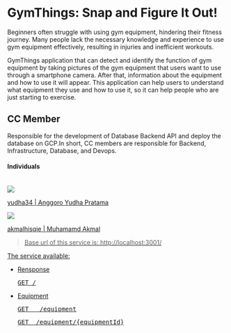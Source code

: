 # GymThings: Snap and Figure It Out! 
Beginners often struggle with using gym equipment, hindering their fitness journey. Many people lack the necessary knowledge and experience to use gym equipment effectively, resulting in injuries and inefficient workouts.
<br />

GymThings application that can detect and identify the function of gym equipment by taking pictures of the gym equipment that users want to use through a smartphone camera. After that, information about the equipment and how to use it will appear. This application can help users to understand what equipment they use and how to use it, so it can help people who are just starting to exercise.

## CC Member 
Responsible for the development of Database Backend API and deploy the database on GCP.In short, CC members are responsible for Backend, Infrastructure, Database, and Devops.

#### Individuals
<br />

<a href="https://github.com/Capstone-Bangkit/cc/graphs/contributors">
  <img src="https://contrib.rocks/image?repo=yudha34/pbo" />
</a>
<a href="https://github.com/yudha34"><p>yudha34 | Anggoro Yudha Pratama</p>

<a href="https://github.com/Capstone-Bangkit/cc/graphs/contributors">
<img src="https://contrib.rocks/image?repo=akmalhisqie/portofolio-assesment" />
</a>
<a href="https://github.com/akmalhisqie"><p>akmalhisqie | Muhamamd Akmal</p>


> Base url of this service is: http://localhost:3001/

The service available:

- Rensponse
  <pre>GET /</pre>
 
- Equipment
  <pre>GET   /equipment</pre>
  <pre>GET  /equipment/{equipmentId}</pre>


